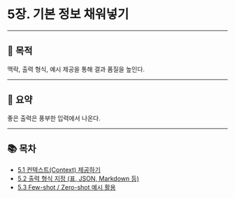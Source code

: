 # 5장. 기본 정보 채워넣기

---

## 🎯 목적
맥락, 출력 형식, 예시 제공을 통해 결과 품질을 높인다.

---

## 📌 요약
좋은 출력은 풍부한 입력에서 나온다.

---

## 📚 목차
- [5.1 컨텍스트(Context) 제공하기](./5-1-context.md)
- [5.2 출력 형식 지정 (표, JSON, Markdown 등)](./5-2-output-format.md)
- [5.3 Few-shot / Zero-shot 예시 활용](./5-3-examples-strategy.md)
